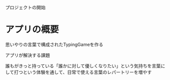 プロジェクトの開始


# アプリの概要

思いやりの言葉で構成されたTypingGameを作る

アプリが解決する課題

誰もがきっと持っている「誰かに対して優しくなりたい」という気持ちを言葉にして打つという体験を通して、日常で使える言葉のレパートリーを増やす

